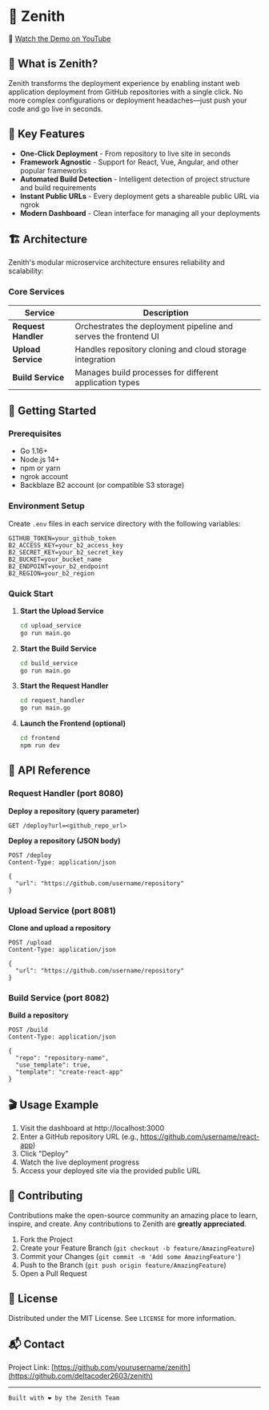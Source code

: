 # 🚀 Zenith

🎥 [Watch the Demo on YouTube]([https://www.youtube.com/watch?v=i2BsJIzo4go])

## 💫 What is Zenith?

Zenith transforms the deployment experience by enabling instant web application deployment from GitHub repositories with a single click. No more complex configurations or deployment headaches—just push your code and go live in seconds.

## 🌟 Key Features

- **One-Click Deployment** - From repository to live site in seconds
- **Framework Agnostic** - Support for React, Vue, Angular, and other popular frameworks
- **Automated Build Detection** - Intelligent detection of project structure and build requirements
- **Instant Public URLs** - Every deployment gets a shareable public URL via ngrok
- **Modern Dashboard** - Clean interface for managing all your deployments

## 🏗️ Architecture

Zenith's modular microservice architecture ensures reliability and scalability:

### Core Services

| Service | Description |
|---------|-------------|
| **Request Handler** | Orchestrates the deployment pipeline and serves the frontend UI |
| **Upload Service** | Handles repository cloning and cloud storage integration |
| **Build Service** | Manages build processes for different application types |

## 🚦 Getting Started

### Prerequisites

- Go 1.16+
- Node.js 14+
- npm or yarn
- ngrok account
- Backblaze B2 account (or compatible S3 storage)

### Environment Setup

Create `.env` files in each service directory with the following variables:

```
GITHUB_TOKEN=your_github_token
B2_ACCESS_KEY=your_b2_access_key
B2_SECRET_KEY=your_b2_secret_key
B2_BUCKET=your_bucket_name
B2_ENDPOINT=your_b2_endpoint
B2_REGION=your_b2_region
```

### Quick Start

1. **Start the Upload Service**
   ```bash
   cd upload_service
   go run main.go
   ```

2. **Start the Build Service**
   ```bash
   cd build_service
   go run main.go
   ```

3. **Start the Request Handler**
   ```bash
   cd request_handler
   go run main.go
   ```

4. **Launch the Frontend (optional)**
   ```bash
   cd frontend
   npm run dev
   ```

## 🔌 API Reference

### Request Handler (port 8080)

**Deploy a repository (query parameter)**
```
GET /deploy?url=<github_repo_url>
```

**Deploy a repository (JSON body)**
```
POST /deploy
Content-Type: application/json

{
  "url": "https://github.com/username/repository"
}
```

### Upload Service (port 8081)

**Clone and upload a repository**
```
POST /upload
Content-Type: application/json

{
  "url": "https://github.com/username/repository"
}
```

### Build Service (port 8082)

**Build a repository**
```
POST /build
Content-Type: application/json

{
  "repo": "repository-name",
  "use_template": true,
  "template": "create-react-app"
}
```

## 🎬 Usage Example

1. Visit the dashboard at http://localhost:3000
2. Enter a GitHub repository URL (e.g., https://github.com/username/react-app)
3. Click "Deploy"
4. Watch the live deployment progress
5. Access your deployed site via the provided public URL

## 🤝 Contributing

Contributions make the open-source community an amazing place to learn, inspire, and create. Any contributions to Zenith are **greatly appreciated**.

1. Fork the Project
2. Create your Feature Branch (`git checkout -b feature/AmazingFeature`)
3. Commit your Changes (`git commit -m 'Add some AmazingFeature'`)
4. Push to the Branch (`git push origin feature/AmazingFeature`)
5. Open a Pull Request

## 📜 License

Distributed under the MIT License. See `LICENSE` for more information.

## 📬 Contact

Project Link: [https://github.com/yourusername/zenith](https://github.com/deltacoder2603/zenith)

---


    Built with ❤️ by the Zenith Team
